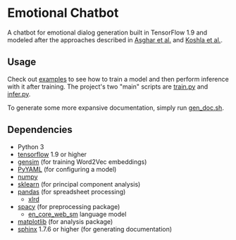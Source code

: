 # Emotional Chatbot
A chatbot for emotional dialog generation built in TensorFlow 1.9 and modeled after the approaches described in [Asghar et al.](https://arxiv.org/abs/1709.03968) and [Koshla et al.](https://arxiv.org/abs/1805.07966).

## Usage
Check out [examples](examples/) to see how to train a model and then perform inference with it after training. The project's two "main" scripts are [train.py](train.py) and [infer.py](infer.py).

To generate some more expansive documentation, simply run [gen\_doc.sh](gen_doc.sh).

## Dependencies
- Python 3
- [tensorflow](https://pypi.org/project/tensorflow/) 1.9 or higher
- [gensim](https://pypi.org/project/gensim/) (for training Word2Vec embeddings)
- [PyYAML](https://pypi.org/project/PyYAML/) (for configuring a model)
- [numpy](https://pypi.org/project/numpy/)
- [sklearn](https://pypi.org/project/scikit-learn/) (for principal component analysis)
- [pandas](https://pypi.org/project/pandas/) (for spreadsheet processing)
  - [xlrd](https://pypi.org/project/xlrd/) 
- [spacy](https://pypi.org/project/spacy/) (for preprocessing package)
  - [en\_core\_web\_sm](https://spacy.io/usage/models) language model
- [matplotlib](https://pypi.org/project/matplotlib/) (for analysis package)
- [sphinx](https://pypi.org/project/Sphinx/) 1.7.6 or higher (for generating documentation)
